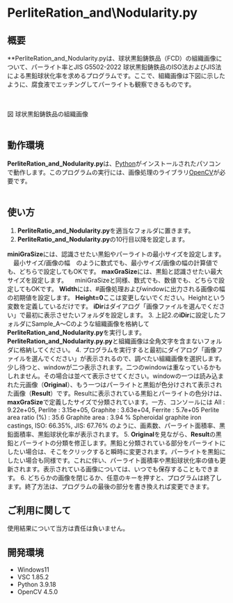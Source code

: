 # PerliteRation_and\Nodularity.py

## 概要

**PerliteRation_and_Nodularity.pyは、球状黒鉛鋳鉄品（FCD）の組織画像について、パーライト率とJIS G5502-2022 球状黒鉛鋳鉄品のISO法およびJIS法による黒鉛球状化率を求めるプログラムです。ここで、組織画像は下図に示したように、腐食液でエッチングしてパーライトも観察できるものです。
<br><br>



<br>
図 球状黒鉛鋳鉄品の組織画像
<br><br>

## 動作環境

**PerliteRation_and_Nodularity.py**は、[Python](https://www.python.jp/)がインストールされたパソコンで動作します。このプログラムの実行には、画像処理のライブラリ[OpenCV](https://opencv.org/)が必要です。
<br><br>

## 使い方

1. **PerliteRatio_and_Nodularity.py**を適当なフォルダに置きます。
2. **PerliteRatio_and_Nodularity.py**の10行目以降を設定します。<br>

**miniGraSize**には、認識させたい黒鉛やパーライトの最小サイズを設定します。
　最小サイズ/画像の幅　のように数式でも、最小サイズ/画像の幅の計算値でも、どちらで設定してもOKです。
**maxGraSize**には、黒鉛と認識させたい最大サイズを設定します。
　miniGraSizeと同様、数式でも、数値でも、どちらで設定してもOKです。
**Width**には、#画像処理およびwindowに出力される画像の幅の初期値を設定します。
**Height=0**ここは変更しないでください。Heightという変数を定義しているだけです。
**iDir**はダイアログ「画像ファイルを選んでください」で最初に表示させたいフォルダを設定します。
3. 上記2.の**iDir**に設定したフォルダにSample_A～Cのような組織画像を格納して**PerliteRation_and_Nodularity.py**を実行します。**PerliteRation_and_Nodularity.py.py**と組織画像は全角文字を含まないフォルダに格納してください。
4. プログラムを実行すると最初にダイアログ「画像ファイルを選んでください」が表示されるので、調べたい組織画像を選択します。少し待つと、windowが二つ表示されます。二つのwindowは重なっているかもしれません。その場合は並べて表示させてください。windowの一つは読み込まれた元画像（**Original**）、もう一つはパーライトと黒鉛が色分けされて表示された画像（**Result**）です。Resultに表示されている黒鉛とパーライトの色分けは、**maxGraSize**で定義したサイズで分類されています。一方、コンソールには
All : 9.22e+05, Perlite : 3.15e+05, Graphite : 3.63e+04, Ferrite : 5.7e+05
Perlite area ratio (%) : 35.6
Graphite area : 3.94 %
Spheroidal graphite iron castings, ISO: 66.35%, JIS: 67.76%
のように、画素数、パーライト面積率、黒鉛面積率、黒鉛球状化率が表示されます。
5. **Original**を見ながら、**Result**の黒鉛とパーライトの分類を修正します。黒鉛と分類されている部分をパーライトにしたい場合は、そこをクリックすると瞬時に変更されます。パーライトを黒鉛にしたい場合も同様です。これに伴い、パーライト面積率や黒鉛球状化率の値も更新されます。表示されている画像については、いつでも保存することもできます。
6. どちらかの画像を閉じるか、任意のキーを押すと、プログラムは終了します。終了方法は、プログラムの最後の部分を書き換えれば変更できます。

## ご利用に関して

使用結果について当方は責任は負いません。

## 開発環境
- Windows11
- VSC 1.85.2
- Python 3.9.18
- OpenCV 4.5.0

